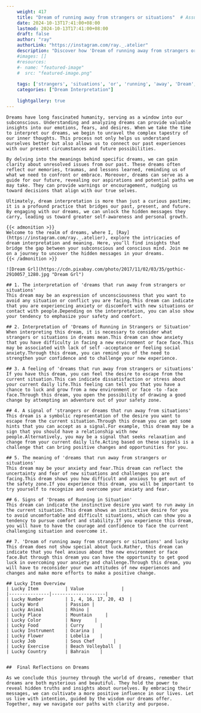 ```yaml
---
    weight: 417
    title: "Dream of running away from strangers or situations"  # Assuming 'title' column exists
    date: 2024-10-13T17:41:00+08:00
    lastmod: 2024-10-13T17:41:00+08:00
    draft: false
    author: "ray"
    authorLink: "https://instagram.com/ray._.atelier"
    description: "Discover how 'Dream of running away from strangers or situations' can interpret your future and uncover its significant meanings in your life."
    #images: []
    #resources:
    #- name: "featured-image"
    #  src: "featured-image.png"
    
    tags: ['strangers', 'situations', 'or', 'running', 'away', 'Dream', 'from', 'of']
    categories: ["Dream Interpretation"]
    
    lightgallery: true
---
```

    
    Dreams have long fascinated humanity, serving as a window into our subconscious. Understanding and analyzing dreams can provide valuable insights into our emotions, fears, and desires. When we take the time to interpret our dreams, we begin to unravel the complex tapestry of our inner thoughts. This process not only helps us understand ourselves better but also allows us to connect our past experiences with our present circumstances and future possibilities.
    
    By delving into the meanings behind specific dreams, we can gain clarity about unresolved issues from our past. These dreams often reflect our memories, traumas, and lessons learned, reminding us of what we need to confront or embrace. Moreover, dreams can serve as a guide for our future, revealing our aspirations and potential paths we may take. They can provide warnings or encouragement, nudging us toward decisions that align with our true selves.
    
    Ultimately, dream interpretation is more than just a curious pastime; it is a profound practice that bridges our past, present, and future. By engaging with our dreams, we can unlock the hidden messages they carry, leading us toward greater self-awareness and personal growth.
    
    {{< admonition >}}
    Welcome to the realm of dreams, where I, [Ray](https://instagram.com/ray._.atelier), explore the intricacies of dream interpretation and meaning. Here, you’ll find insights that bridge the gap between your subconscious and conscious mind. Join me on a journey to uncover the hidden messages in your dreams.
    {{< /admonition >}}
    
    ![Dream Grl](https://cdn.pixabay.com/photo/2017/11/02/03/35/gothic-2910057_1280.jpg "Dream Grl")
    
    ## 1. The interpretation of 'dreams that run away from strangers or situations'
    This dream may be an expression of unconsciousness that you want to avoid any situation or conflict you are facing.This dream can indicate that you are experiencing anxiety or discomfort with new situations or contact with people.Depending on the interpretation, you can also show your tendency to emphasize your safety and comfort.
    
    ## 2. Interpretation of 'Dreams of Running in Strangers or Situation'
    When interpreting this dream, it is necessary to consider what strangers or situations in dreams mean.This dream can show anxiety that you have difficulty in facing a new environment or face face.This may be associated with lack of self -acceptance or feeling social anxiety.Through this dream, you can remind you of the need to strengthen your confidence and to challenge your new experience.
    
    ## 3. A feeling of 'dreams that run away from strangers or situations'
    If you have this dream, you can feel the desire to escape from the current situation.This can indicate dissatisfaction or stress about your current daily life.This feeling can tell you that you have a chance to luck and grow from a new environment or face -to -face face.Through this dream, you open the possibility of drawing a good change by attempting an adventure out of your safety zone.
    
    ## 4. A signal of 'strangers or dreams that run away from situations'
    This dream is a symbolic representation of the desire you want to escape from the current situation.Through this dream you can get some hints that you can accept as a signal.For example, this dream may be a sign that you should have a relationship with new people.Alternatively, you may be a signal that seeks relaxation and change from your current daily life.Acting based on these signals is a challenge that can bring positive changes and opportunities for you.
    
    ## 5. The meaning of 'dreams that run away from strangers or situations'
    This dream may be your anxiety and fear.This dream can reflect the uncertainty and fear of new situations and challenges you are facing.This dream shows you how difficult and anxious to get out of the safety zone.If you experience this dream, you will be important to try yourself to recognize and overcome your anxiety and fear.
    
    ## 6. Signs of 'Dreams of Running in Situation'
    This dream can indicate the instinctive desire you want to run away in the current situation.This dream shows an instinctive desire for you to avoid uncomfortable and difficult situations, which can show you a tendency to pursue comfort and stability.If you experience this dream, you will have to have the courage and confidence to face the current challenging situation and overcome it.
    
    ## 7. 'Dream of running away from strangers or situations' and lucky
    This dream does not show special about luck.Rather, this dream can indicate that you feel anxious about the new environment or face face.But through this dream you can have the opportunity to get good luck in overcoming your anxiety and challenge.Through this dream, you will have to reconsider your own attitudes of new experiences and changes and make more efforts to make a positive change.
    
    ## Lucky Item Overview
    | Lucky Item          | Value              |
    |---------------|--------------------|
    | Lucky Number        | 1, 4, 16, 17, 20, 43  |
    | Lucky Word          | Passion |
    | Lucky Animal        | Rhino |
    | Lucky Place         | Mountain     |
    | Lucky Color         | Navy     |
    | Lucky Food          | Curry      |
    | Lucky Instrument    | Ocarina |
    | Lucky Flower        | Lobelia    |
    | Lucky Job           | Sous Chef       |
    | Lucky Exercise      | Beach Volleyball  |
    | Lucky Country       | Bahrain    |
    
    
    ##  Final Reflections on Dreams
    
    As we conclude this journey through the world of dreams, remember that dreams are both mysterious and beautiful. They hold the power to reveal hidden truths and insights about ourselves. By embracing their messages, we can cultivate a more positive influence in our lives. Let us live with intention, guided by the wisdom our dreams offer. Together, may we navigate our paths with clarity and purpose.
    